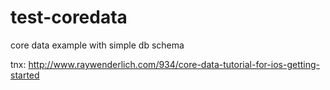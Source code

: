 test-coredata
=============

core data example with simple db schema 

tnx: http://www.raywenderlich.com/934/core-data-tutorial-for-ios-getting-started
